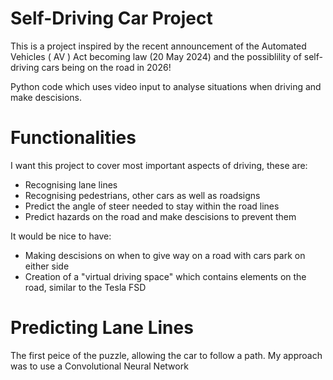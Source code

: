 # Self-Driving Car Project
This is a project inspired by the recent announcement of the Automated Vehicles ( AV ) Act becoming law (20 May 2024) and the possiblility of self-driving cars being on the road in 2026!

Python code which uses video input to analyse situations when driving and make descisions.

# Functionalities
I want this project to cover most important aspects of driving, these are:
  + Recognising lane lines
  + Recognising pedestrians, other cars as well as roadsigns
  + Predict the angle of steer needed to stay within the road lines
  + Predict hazards on the road and make descisions to prevent them

It would be nice to have:
  + Making descisions on when to give way on a road with cars park on either side
  + Creation of a "virtual driving space" which contains elements on the road, similar to the Tesla FSD

# Predicting Lane Lines
The first peice of the puzzle, allowing the car to follow a path. My approach was to use a Convolutional Neural Network
